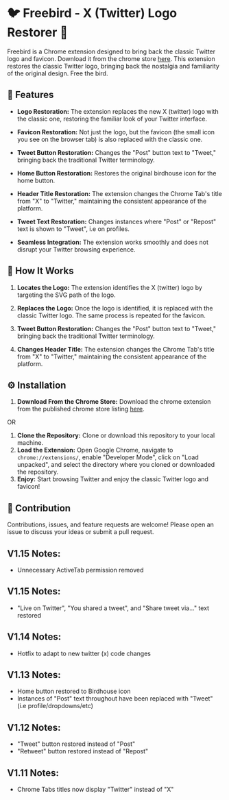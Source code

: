# 🐦 Freebird  - X (Twitter) Logo Restorer 🔄

Freebird is a Chrome extension designed to bring back the classic Twitter logo and favicon. Download it from the chrome store [here](https://chrome.google.com/webstore/detail/freebird-x-twitter-logo-r/obopljmdbiaalaffaaijniobhfhfnild). This extension restores the classic Twitter logo, bringing back the nostalgia and familiarity of the original design. Free the bird.

## 🌟 Features

- **Logo Restoration:** The extension replaces the new X (twitter) logo with the classic one, restoring the familiar look of your Twitter interface.
- **Favicon Restoration:** Not just the logo, but the favicon (the small icon you see on the browser tab) is also replaced with the classic one.

- **Tweet Button Restoration:** Changes the "Post" button text to "Tweet," bringing back the traditional Twitter terminology.

- **Home Button Restoration:** Restores the original birdhouse icon for the home button.

- **Header Title Restoration:** The extension changes the Chrome Tab's title from "X" to "Twitter," maintaining the consistent appearance of the platform.

- **Tweet Text Restoration:** Changes instances where "Post" or "Repost" text is shown to "Tweet", i.e on profiles.

- **Seamless Integration:** The extension works smoothly and does not disrupt your Twitter browsing experience.

## 📝 How It Works

1. **Locates the Logo:** The extension identifies the X (twitter) logo by targeting the SVG path of the logo.

2. **Replaces the Logo:** Once the logo is identified, it is replaced with the classic Twitter logo. The same process is repeated for the favicon.

3. **Tweet Button Restoration:** Changes the "Post" button text to "Tweet," bringing back the traditional Twitter terminology.

4. **Changes Header Title:** The extension changes the Chrome Tab's title from "X" to "Twitter," maintaining the consistent appearance of the platform.

## ⚙️ Installation
1. **Download From the Chrome Store:** Download the chrome extension from the published chrome store listing [here](https://chrome.google.com/webstore/detail/freebird-x-twitter-logo-r/obopljmdbiaalaffaaijniobhfhfnild).

OR

1. **Clone the Repository:** Clone or download this repository to your local machine.
2. **Load the Extension:** Open Google Chrome, navigate to `chrome://extensions/`, enable "Developer Mode", click on "Load unpacked", and select the directory where you cloned or downloaded the repository.
3. **Enjoy:** Start browsing Twitter and enjoy the classic Twitter logo and favicon!

## 🤝 Contribution

Contributions, issues, and feature requests are welcome! Please open an issue to discuss your ideas or submit a pull request.

## V1.15 Notes:

- Unnecessary ActiveTab permission removed

## V1.15 Notes:

- "Live on Twitter", "You shared a tweet", and "Share tweet via..." text restored

## V1.14 Notes:

- Hotfix to adapt to new twitter (x) code changes

## V1.13 Notes:

- Home button restored to Birdhouse icon
- Instances of "Post" text throughout have been replaced with "Tweet" (i.e profile/dropdowns/etc) 


## V1.12 Notes:

- "Tweet" button restored instead of "Post"
- "Retweet" button restored instead of "Repost"

## V1.11 Notes:

- Chrome Tabs titles now display "Twitter" instead of "X"
